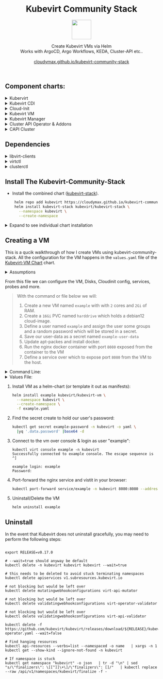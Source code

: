 <h1 align=center>
Kubevirt Community Stack
</h1>
<p align="center">
  <img width="64" src="https://avatars.githubusercontent.com/u/18700703?s=200&v=4">
</p>
<p align=center>
  Create Kubevirt VMs via Helm <br>
  Works with ArgoCD, Argo Workflows, KEDA, Cluster-API etc..
  <br>
  <br>
  <a href="https://cloudymax.github.io/kubevirt-community-stack/">cloudymax.github.io/kubevirt-community-stack</a>
</p>
<br>

<h2>Component charts:</h2>

<details>
  <summary>Kubervirt</summary>
  <br>
  <a href="https://github.com/kubevirt/kubevirt">Kubevirt</a> is a Kubernetes Virtualization API and runtime which controls QEMU/KVM virtual machine instances and provides the CRDs that define them. It's distrubuted as a Kubernetes Operator which is install via the <a href="https://github.com/kubevirt/kubevort">kubevirt</a> chart.
  <br>
  <br>
</details>

<details>
  <summary>Kubevirt CDI</summary>
  <br>
  The <a href="https://github.com/kubevirt/containerized-data-importer">Containerized Data Importer</a> can pull virtual machine images, ISO files, and other types of bootable media from sources like S3, HTTP, or OCI images. This data is then written to PVCs which are mounted as disks. For examples of various ways to use the CDI, see the notes in <a href="https://github.com/small-hack/argocd-apps/blob/main/kubevirt/examples/disks/Disks.md">Argocd-Apps</a>
  <br>
  <br>
</details>

<details>
  <summary>Cloud-Init</summary>
  <br>
  The <a href="https://github.com/cloudymax/kubevirt-community-stack/tree/main/charts/cloud-init">Cloud-init helm chart</a> allows the user to define the specification of a linux-based vm's operating system as code. In addition to basec cloud-init functions, his chart provides some extra functionality via an initjob that makes cloud-init more GitOps friendly.
  <br>
  <br>
Additional Features:

  - Regex values using existing secrets or environmental variables via envsubst
  - Create random user passwords or use an existing secret
  - Download files from a URL
  - Base64 encode + gzip your `write_files` content
  - Populate Wireguard configuration values from an existsing secret
  - Track the total size of user-data and check file for valid syntax
  <br>
  <br>
</details>

<details>
  <summary>Kubevirt VM</summary>
  <br>
  The <a href="https://github.com/cloudymax/kubevirt-community-stack/tree/main/charts/kubevirt-vm">Kubevirt-VM Chart</a> allows a user to easily template a Kubevirt VirtualMachine or VirtualMachinePool and its associated resources sudch as Disks, DataVolumes, Horizontal Pod Autoscaler, Network Policies, Service, Ingres, Probes, and Cloud-init data (via bundled cloud-init subchart).
  <br>
  <br>
</details>

<details>
  <summary>Kubevirt Manager</summary>
  <br>
      This is a community-developed web-ui which allows users to create, manage, and interact with virtual machines running in Kubevirt. See their official docs at <a href="https://kubevirt-manager.io/">kubevirt-manager.io</a>
  <br>
  <br>

  <p align="center">
  <a href="https://github.com/cloudymax/kubevirt-community-stack/assets/84841307/eeb87969-4dd6-49ce-b25e-37404e05fa72">
      <img src="https://github.com/cloudymax/kubevirt-community-stack/assets/84841307/eeb87969-4dd6-49ce-b25e-37404e05fa72" alt="Screenshot showing the default page of Kubevirt-manager. The screen is devided into 2 sections. On the left, there is a vertical navigation tab with a grey background. The options in this bar are Dashboard, Virtual Machines, VM Pools, Auto Scaling, Nodes, Data Volumes, Instance Types, and Load Balancers.  On the right, there is a grid of blue rectangular icons each representing one of the option in the navigation tab, but with an icon and text representing metrics about that option." width=500>
  </a>
  </p>
  <br>
  <br>
</details>

<details>
  <summary>Cluster API Operator & Addons</summary>
  <br>
   <a href="https://cluster-api.sigs.k8s.io/">Cluster API</a> provides a standardised kubernetes-native interface for creating k8s clusters using a wide variety of providers. The combined chart can install the <a href="https://cluster-api-operator.sigs.k8s.io/">Cluster API Operator</a> as well as bootstrap the <a href="https://github.com/kubernetes-sigs/cluster-api-provider-kubevirt">Cluster API Kubevirt Provider</a> which allows creating k8s clusters from the CLI or as YAML using Kubevirt VMs. Cluster-api-provider-kubevirt also includes <a href="https://github.com/kubevirt/cloud-provider-kubevirt">cloud-provider-kubevirt</a> which enables the exposeure of LoadBalancer type services within tenant clusters to the host cluster. This negates the need for a dedicated loadbalancer such as <a href="https://metallb.io/">MetalLB</a> inside the tenant cluster.
  <br>
  <br>
See <a href="https://github.com/cloudymax/kubevirt-community-stack/blob/main/CAPI.md">CAPI.md</a> for a basic walkthrough of creating a CAPI-based tenant cluster.
  <br>
  <br>
</details>

<details>
  <summary>CAPI Cluster</summary>
  <br>
  The CAPI Cluster helm chart provides a way to create workload clusters using the Kubevirt infrastructure, Kubeadm Bootstrap + ControlPlane, and Helm providers.
  <br>
  <br>
</details>


## Dependencies

<details>
  <summary>libvirt-clients</summary><br>
This utility will audit a host machine and report what virtualisation capabilities are available

  - Installation
      <pre><code class="language-bash">
      sudo apt-get install -y libvirt-clients
      </code></pre>

  - Usage
      <pre><code class="language-console">
      $ virt-host-validate qemu
      QEMU: Checking for hardware virtualization          : PASS
      QEMU: Checking if device /dev/kvm exists            : PASS
      QEMU: Checking if device /dev/kvm is accessible     : PASS
      QEMU: Checking if device /dev/vhost-net exists      : PASS
      QEMU: Checking if device /dev/net/tun exists        : PASS
      </code></pre>
</details>

<details>
  <summary>virtctl</summary><br>
  virtctl is the command-line utility for managing Kubevirt resources. It can be installed as a standalone CLI or as a Kubectl plugin via krew.

  - Standalone
      <pre><code class="language-bash">
      export VERSION=v0.41.0
      wget https://github.com/kubevirt/kubevirt/releases/download/${VERSION}/virtctl-${VERSION}-linux-amd64
      </code></pre>

  - Plugin
      <pre><code class="language-bash">
      kubectl krew install virt
      </code></pre>
</details>

<details>
  <summary>clusterctl</summary><br>
  The clusterctl CLI tool handles the lifecycle of a Cluster API management cluster.

  <pre><code class="language-bash">
  curl -L https://github.com/kubernetes-sigs/cluster-api/releases/download/v1.7.2/clusterctl-linux-amd64 -o clusterctl
  sudo install -o root -g root -m 0755 clusterctl /usr/local/bin/clusterctl
  </code></pre>
</details>


##  Install The Kubevirt-Community-Stack

- Install the combined chart (<a href="https://github.com/cloudymax/kubevirt-charts/blob/main/charts/kubevirt-stack">kubevirt-stack</a>).
   ```bash
    helm repo add kubevirt https://cloudymax.github.io/kubevirt-community-stack
    helm install kubevirt-stack kubevirt/kubevirt-stack \
      --namespace kubevirt \
      --create-namespace
    ```

<details>
  <summary>Expand to see individual chart installation</summary>
<br>

- <a href="https://github.com/cloudymax/kubevirt-community-stack/blob/main/charts/kubevirt">kubevirt</a>: Installs the Kubevirt Operator.

    <pre><code class="language-bash">
    helm repo add kubevirt https://cloudymax.github.io/kubevirt-community-stack
    helm install kubevirt kubevirt/kubevirt \
      --namespace kubevirt \
      --create-namespace
    </code></pre>

- <a href="https://github.com/cloudymax/kubevirt-community-stack/blob/main/charts/cluster-api-operator">Cluster API Operator</a>: Installs the Cluster API Operator.

    <pre><code class="language-bash">
    Work in progress.
    </code></pre>

- <a href="https://github.com/cloudymax/kubevirt-community-stack/blob/main/charts/kubevirt-cdi">kubevirt-cdi</a>: Install the Containerized Data Importer.

    <pre><code class="language-bash">
    helm repo add kubevirt https://cloudymax.github.io/kubevirt-community-stack
    helm install kubevirt-cdi kubevirt/kubevirt-cdi \
      --namespace cdi \
      --create-namespace
    </code></pre>

- <a href="https://github.com/cloudymax/kubevirt-community-stack/blob/main/charts/kubevirt-manager">kubevirt-manager</a>: Deploy the Kubevirt-Manager UI

    <pre><code class="language-bash">
    # Customize your own values.yaml before deploying
    helm repo add kubevirt https://cloudymax.github.io/kubevirt-charts
    helm install kubevirt-manager kubevirt/kubevirt-manager \
      --fnamespace kubevirt-manager \
      --create-namespace
    </code></pre>
</details>

## Creating a VM

This is a qucik walkthrough of how I create VMs using kubevirt-community-stack. All the configuration for the VM happens in the `values.yaml` file of the <a href="https://github.com/cloudymax/kubevirt-community-stack/tree/main/charts/kubevirt-vm">Kubevirt-VM Chart</a>  chart.

<details>
<summary>Assumptions</summary>
<br>

- you are running on bare-metal, not inside a VM
	
- you set `cpuManagerPolicy: static` in your kubelet config
 
- you have `yq` and either `virtctl` or `krew virt` installed

- your host system passes all `virt-host-validate qemu` checks for KVM
	
  ```console
  QEMU: Checking for hardware virtualization                                 : PASS
  QEMU: Checking if device /dev/kvm exists                                   : PASS
  QEMU: Checking if device /dev/kvm is accessible                            : PASS
  ```
</details>

From this file we can configure the VM, Disks, Cloudinit config, services, probes and more.

> With the command or file below we will:
>   1. Create a new VM named `example` with with `2` cores and `2Gi` of RAM.
>   2. Create a `16Gi` PVC named `harddrive` which holds a debian12 cloud-image.
>   3. Define a user named `example` and assign the user some groups and a random password which will be stored in a secret.
>   4. Save our user-data as a secret named `example-user-data`
>   5. Update apt-packes and install docker.
>   6. Run the nginx docker container with port `8080` exposed from the container to the VM
>   7. Define a service over which to expose port `8080` from the VM to the host.


<details>
<summary>Command Line:</summary>

```bash
helm repo add kubevirt https://cloudymax.github.io/kubevirt-community-stack
helm install example kubevirt/kubevirt-vm \
    --namespace kubevirt \
    --set virtualMachine.name="example" \
	--set virtualMachine.namespace="kubevirt" \
	--set virtualMachine.machine.vCores=2 \
	--set virtualMachine.machine.memory.base="2Gi" \
	--set disks[0].name="harddrive" \
	--set disks[0].type="disk" \
	--set disks[0].bus="virtio" \
	--set disks[0].bootorder=2 \
	--set disks[0].readonly="false" \
	--set disks[0].pvsize="16Gi" \
	--set disks[0].pvstorageClassName="fast-raid" \
	--set disks[0].pvaccessMode="ReadWriteOnce" \
	--set disks[0].source="url" \
	--set disks[0].url="https://buildstars.online/debian-12-generic-amd64-daily.qcow2" \
	--set cloudinit.hostname="example" \
	--set cloudinit.namespace="kubevirt" \
	--set cloudinit.users[0].name="example" \
	--set cloudinit.users[0].groups="users\, admin\, docker\, sudo\, kvm" \
	--set cloudinit.users[0].sudo="ALL=(ALL) NOPASSWD:ALL" \
	--set cloudinit.users[0].shell="/bin/bash" \
	--set cloudinit.users[0].lock_passwd="false" \
	--set cloudinit.users[0].password.random="true" \
	--set cloudinit.secret_name="example-user-data" \
	--set cloudinit.package_update="true" \
	--set cloudinit.packages[0]="docker.io" \
	--set cloudinit.runcmd[0]="docker run -d -p 8080:80 nginx" \
	--set service[0].name="example" \
	--set service[0].type="NodePort" \
	--set service[0].externalTrafficPolicy="Cluster" \
	--set service[0].ports[0].name="nginx" \
	--set service[0].ports[0].port="8080" \
	--set service[0].ports[0].targePort="8080" \
	--set service[0].ports[0].protocol="TCP" \
	--create-namespace
```

</details>


<details>
<summary>Values File:</summary>

```bash
cat <<EOF > example.yaml
---
virtualMachine:
  name: example
  namespace: kubevirt
  machine:
    vCores: "2"
    memory:
      base: "2Gi"
disks:
  - name: harddrive
    type:disk
    bus: virtio
    bootorder: 2
    readonly: false
    pvsize: 16Gi
    pvstorageClassName: fast-raid
    pvaccessMode: ReadWriteOnce
    source: url
    url: "https://buildstars.online/debian-12-generic-amd64-daily.qcow2"
cloudinit:
  hostname: example
  namespace: kubevirt
  users:
  - name: example
    groups: "users, admin, docker, sudo, kvm"
    sudo: "ALL=(ALL) NOPASSWD:ALL"
    shell:"/bin/bash"
    lock_passwd:"false"
    password:
      random: "true"
  secret_name: "example-user-data"
package_update: "true"
packages:
  - docker.io
runcmd:
  - "docker run -d -p 8080:80 nginx"
service:
  name: example
  type: ClusterIP
  externalTrafficPolicy: Cluster
  ports:
  - name: "nginx"
    port: "8080"
    targePort: "8080"
    protocol: "TCP"
EOF
```
</details>

1. Install VM as a helm-chart (or template it out as manifests):

    ```bash
    helm install example kubevirt/kubevirt-vm \
      --namespace kubevirt \
      --create-namespace \
      -f example.yaml
    ```

2. Find the secret create to hold our user's password:

    ```bash
    kubectl get secret example-password -n kubevirt -o yaml \
  	  |yq '.data.password' |base64 -d
    ```

3. Connect to the vm over console & login as user "example":

    ```console
    kubectl virt console example -n kubevirt
    Successfully connected to example console. The escape sequence is ^]

    example login: example
    Password:
    ```

4. Port-forward the nginx service and vistit in your browser:

    ```bash
    kubectl port-forward service/example -n kubevirt 8080:8080 --address 0.0.0.0
    ```

5. Uninstall/Delete the VM

    ```bash
    helm uninstall example
    ```


## Uninstall

In the event that Kubevirt does not uninstall gracefully, you may need to perform the following steps:

<pre><code class="language-bash">
export RELEASE=v0.17.0

# --wait=true should anyway be default
kubectl delete -n kubevirt kubevirt kubevirt --wait=true

# this needs to be deleted to avoid stuck terminating namespaces
kubectl delete apiservices v1.subresources.kubevirt.io

# not blocking but would be left over
kubectl delete mutatingwebhookconfigurations virt-api-mutator

# not blocking but would be left over
kubectl delete validatingwebhookconfigurations virt-operator-validator

# not blocking but would be left over
kubectl delete validatingwebhookconfigurations virt-api-validator

kubectl delete -f https://github.com/kubevirt/kubevirt/releases/download/${RELEASE}/kubevirt-operator.yaml --wait=false

# Find hanging resources
kubectl api-resources --verbs=list --namespaced -o name   | xargs -n 1 kubectl get --show-kind --ignore-not-found -n kubevirt

# If namespace is stuck
kubectl get namespace "kubevirt" -o json   | tr -d "\n" | sed "s/\"finalizers\": \[[^]]\+\]/\"finalizers\": []/"   | kubectl replace --raw /api/v1/namespaces/kubevirt/finalize -f -
</code></pre>

